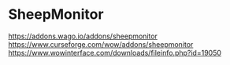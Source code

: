 
# SheepMonitor

https://addons.wago.io/addons/sheepmonitor
https://www.curseforge.com/wow/addons/sheepmonitor
https://www.wowinterface.com/downloads/fileinfo.php?id=19050
